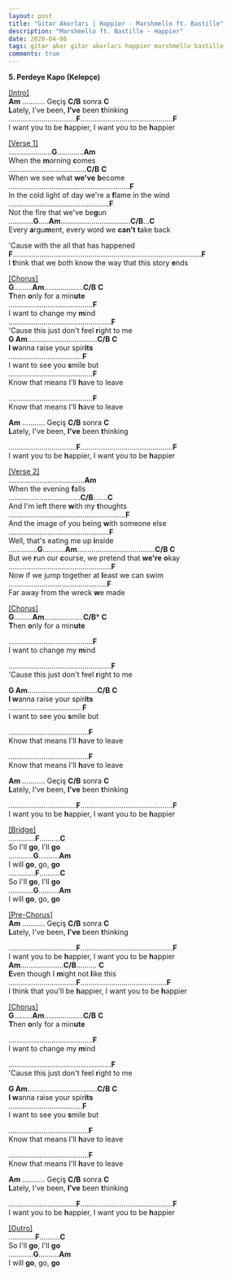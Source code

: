```yaml
---
layout: post
title: "Gitar Akorları | Happier - Marshmello ft. Bastille"
description: "Marshmello ft. Bastille - Happier"
date: 2020-04-06
tags: gitar akor gitar akorları happier marshmello bastille
comments: true
---
```

**5. Perdeye Kapo (Kelepçe)**

<u>[Intro]</u><br/>
**Am**     ...........       Geçiş **C/B** sonra **C**<br/>
**L**ately, I've been, **I've** been **t**hinking<br/>
.................................**F**.............................................**F**<br/>
I want you to be **h**appier, I want you to be **h**appier<br/>

<u>[Verse 1]</u><br/>
.....................**G**.............**Am**<br/>
When the **m**orning **c**omes<br/>
......................................**C/B** **C**<br/>
When we see what **we've** **b**ecome<br/>
...........................................................**F**<br/>
In the cold light of day we're a **f**lame in the wind<br/>
.................................................**F**<br/>
Not the fire that we've be**g**un<br/>
............**G**.....**Am**..................................**C/B**...**C**<br/>
Every **a**rgu**m**ent, every word we **can't** **t**ake back<br/>

'Cause with the all that has happened<br/>
**F**............................................................................................**F**<br/>
I **t**hink that we both know the way that this story **e**nds<br/>

<u>[Chorus]</u><br/>
**G**.........**Am**...................**C/B** **C**<br/>
**T**hen **o**nly for a min**ute**<br/>
.........................................**F**<br/>
I want to change my **m**ind<br/>
..................................................**F**<br/>
'Cause this just don't feel **r**ight to me<br/>
**G Am**..................................**C/B** **C**<br/>
**I w**anna raise your spir**its**<br/>
....................................**F**<br/>
I want to see you **s**mile but<br/>
.........................................**F**<br/>
Know that means I'll **h**ave to leave<br/>



.........................................**F**<br/>
Know that means I'll **h**ave to leave<br/>

**Am**     ...........       Geçiş **C/B** sonra **C**<br/>
**L**ately, I've been, **I've** been **t**hinking<br/>

.................................**F**.............................................**F**<br/>
I want you to be **h**appier, I want you to be **h**appier<br/>

<u>[Verse 2]</u><br/>
.....................................**Am**<br/>
When the evening **f**alls<br/>
...................................**C/B**.......**C**<br/>
And I'm left there **w**ith my **t**houghts<br/>
.........................................................**F**<br/>
And the image of you being **w**ith someone else<br/>
.................................................**F**<br/>
Well, that's eating me up **i**nside<br/>
..............**G**...........**Am**......................................**C/B** **C**<br/>
But we **r**un our **c**ourse, we pretend that **we're** **o**kay<br/>
..................................................**F**<br/>
Now if we jump together at **l**east we can swim<br/>
................................................**F**<br/>
Far away from the wreck **w**e made<br/>

<u>[Chorus]</u><br/>
**G**.........**Am**...................**C/B*** **C**<br/>
**T**hen **o**nly for a min**ute**<br/>

.........................................**F**<br/>
I want to change my **m**ind<br/>

..................................................**F**<br/>
'Cause this just don't feel **r**ight to me<br/>

**G Am**..................................**C/B** **C**<br/>
**I w**anna raise your spir**its**<br/>
....................................**F**<br/>
I want to see you **s**mile but<br/>

.......................................**F**<br/>
Know that means I'll **h**ave to leave<br/>



.......................................**F**<br/>
Know that means I'll **h**ave to leave<br/>

**Am**     ...........       Geçiş **C/B** sonra **C**<br/>
**L**ately, I've been, **I've** been **t**hinking<br/>

.................................**F**.............................................**F**<br/>
I want you to be **h**appier, I want you to be **h**appier<br/>

<u>[Bridge]</u><br/>
.............**F**..........**C**<br/>
So I'll **go**, I'll **go**<br/>
............**G**..........**Am**<br/>
I will **go**, go, **go**<br/>
.............**F**..........**C**<br/>
So I'll **go**, I'll **go**<br/>
............**G**..........**Am**<br/>
I will **go**, go, **go**<br/>

<u>[Pre-Chorus]</u><br/>
**Am**     ...........       Geçiş **C/B** sonra **C**<br/>
**L**ately, I've been, **I've** been **t**hinking<br/>

.................................**F**.............................................**F**<br/>
I want you to be **h**appier, I want you to be **h**appier<br/>
**Am**.....................**C/B**.......... **C**<br/>
**E**ven though I **m**ight not **l**ike this<br/>
.................................**F**..........................................**F**<br/>
I think that you'll be **h**appier, I want you to be **h**appier<br/>

<u>[Chorus]</u><br/>
**G**.........**Am**...................**C/B** **C**<br/>
**T**hen **o**nly for a min**ute**<br/>

.........................................**F**<br/>
I want to change my **m**ind<br/>

..................................................**F**<br/>
'Cause this just don't feel **r**ight to me<br/>

**G Am**..................................**C/B** **C**<br/>
**I w**anna raise your spir**its**<br/>
....................................**F**<br/>
I want to see you **s**mile but<br/>

.......................................**F**<br/>
Know that means I'll **h**ave to leave<br/>



.......................................**F**<br/>
Know that means I'll **h**ave to leave<br/>

**Am**     ...........       Geçiş **C/B** sonra **C**<br/>
**L**ately, I've been, **I've** been **t**hinking<br/>

.................................**F**.............................................**F**<br/>
I want you to be **h**appier, I want you to be **h**appier<br/>

<u>[Outro]</u><br/>
.............**F**..........**C**<br/>
So I'll **go**, I'll **go**<br/>
............**G**..........**Am**<br/>
I will **go**, go, **go**<br/>
